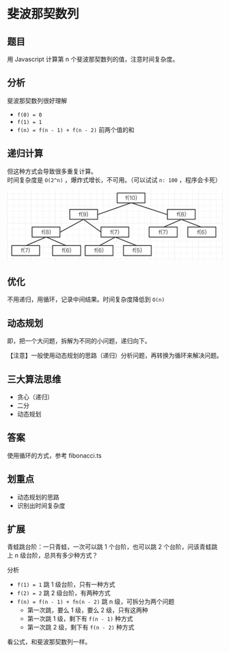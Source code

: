 # 斐波那契数列

## 题目

用 Javascript 计算第 n 个斐波那契数列的值，注意时间复杂度。

## 分析

斐波那契数列很好理解

- `f(0) = 0`
- `f(1) = 1`
- `f(n) = f(n - 1) + f(n - 2)` 前两个值的和

## 递归计算

但这种方式会导致很多重复计算。<br> 时间复杂度是 `O(2^n)` ，爆炸式增长，不可用。（可以试试 `n: 100` ，程序会卡死）

![](../img/斐波那契数列.png)

## 优化

不用递归，用循环，记录中间结果。时间复杂度降低到 `O(n)`

## 动态规划

即，把一个大问题，拆解为不同的小问题，递归向下。

【注意】一般使用动态规划的思路（递归）分析问题，再转换为循环来解决问题。

## 三大算法思维

- 贪心（递归）
- 二分
- 动态规划

## 答案

使用循环的方式，参考 fibonacci.ts

## 划重点

- 动态规划的思路
- 识别出时间复杂度

## 扩展

青蛙跳台阶：一只青蛙，一次可以跳 1 个台阶，也可以跳 2 个台阶，问该青蛙跳上 n 级台阶，总共有多少种方式？

分析

- `f(1) = 1` 跳 1 级台阶，只有一种方式
- `f(2) = 2` 跳 2 级台阶，有两种方式
- `f(n) = f(n - 1) + fn(n - 2)` 跳 n 级，可拆分为两个问题
  - 第一次跳，要么 1 级，要么 2 级，只有这两种
  - 第一次跳 1 级，剩下有 `f(n - 1)` 种方式
  - 第一次跳 2 级，剩下有 `f(n - 2)` 种方式

看公式，和斐波那契数列一样。
